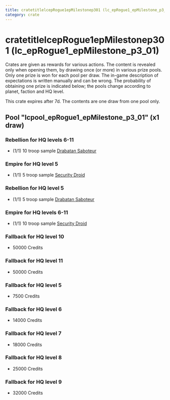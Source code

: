 ```yaml
---
title: cratetitlelcepRogue1epMilestonep301 (lc_epRogue1_epMilestone_p3_01)
category: crate
---
```


# cratetitlelcepRogue1epMilestonep301 (lc_epRogue1_epMilestone_p3_01)

Crates are given as rewards for various actions. The content is revealed only when opening them, by drawing once (or more) in various prize pools. Only one prize is won for each pool per draw. The in-game description of expectations is written manually and can be wrong. The probability of obtaining one prize is indicated below; the pools change according to planet, faction and HQ level.

This crate expires after 7d. The contents are one draw from one pool only.

## Pool "lcpool_epRogue1_epMilestone_p3_01" (x1 draw)

### Rebellion for HQ levels 6-11

  * (1/1) 10 troop sample [Drabatan Saboteur](BigMouthAlien)

### Empire for HQ level 5

  * (1/1) 5 troop sample [Security Droid](SecurityDroid)

### Rebellion for HQ level 5

  * (1/1) 5 troop sample [Drabatan Saboteur](BigMouthAlien)

### Empire for HQ levels 6-11

  * (1/1) 10 troop sample [Security Droid](SecurityDroid)

### Fallback for HQ level 10

  * 50000 Credits

### Fallback for HQ level 11

  * 50000 Credits

### Fallback for HQ level 5

  * 7500 Credits

### Fallback for HQ level 6

  * 14000 Credits

### Fallback for HQ level 7

  * 18000 Credits

### Fallback for HQ level 8

  * 25000 Credits

### Fallback for HQ level 9

  * 32000 Credits